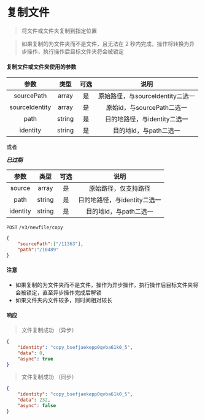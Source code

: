 # 复制文件

> 将文件或文件夹复制到指定位置

> 如果复制的为文件夹而不是文件，且无法在 2 秒内完成，操作将转换为异步操作，执行操作后目标文件夹将会被锁定

#### 复制文件或文件夹使用的参数

|  参数  	|  类型  	| 可选 	|           说明           	|
|:------:	|:------:	|:----:	|:------------------------:	|
|  sourcePath  	| array<string> 	|  是  	|  原始路径，与sourceIdentity二选一  	|
|  sourceIdentity  	| array<string> 	|  是  	|        原始id，与sourcePath二选一    	|
| path 	| string 	|  是  	| 目的地路径，与identity二选一 	|
|  identity  	| string 	|  是  	|  目的地id，与path二选一  	|

或者

***已过期***

|  参数  	|  类型  	| 可选 	|           说明           	|
|:------:	|:------:	|:----:	|:------------------------:	|
|  source  	| array<string> 	|  是  	|  原始路径，仅支持路径  	|
| path 	| string 	|  是  	| 目的地路径，与identity二选一 	|
|  identity  	| string 	|  是  	|  目的地id，与path二选一  	|


```POST``` ```/v3/newfile/copy```


```json
{
	"sourcePath":["/11363"],
	"path":"/10489"
}
```




#### 注意

* 如果复制的为文件夹而不是文件，操作为异步操作，执行操作后目标文件夹将会被锁定，直至异步操作完成后解锁
* 如果文件夹内文件较多，则时间相对较长

#### 响应

> 文件复制成功 （异步）

```json
{
    "identity": "copy_bsefjaekepp0qvba61k0_5",
    "data": 0,
    "async": true
}
```

> 文件复制成功 （同步）

```json
{
    "identity": "copy_bsefjaekepp0qvba61k0_5",
    "data": 232,
    "async": false
}
```
